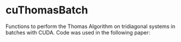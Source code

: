 # cuThomasBatch

Functions to perform the Thomas Algorithm on tridiagonal systems in batches with CUDA. Code was used in the following paper:
